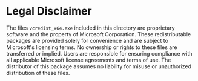 # Legal Disclaimer

The files `vcredist_x64.exe` included in this directory are proprietary software and the property of Microsoft Corporation. These redistributable packages are provided solely for convenience and are subject to Microsoft's licensing terms. No ownership or rights to these files are transferred or implied. Users are responsible for ensuring compliance with all applicable Microsoft license agreements and terms of use. The distributor of this package assumes no liability for misuse or unauthorized distribution of these files.
